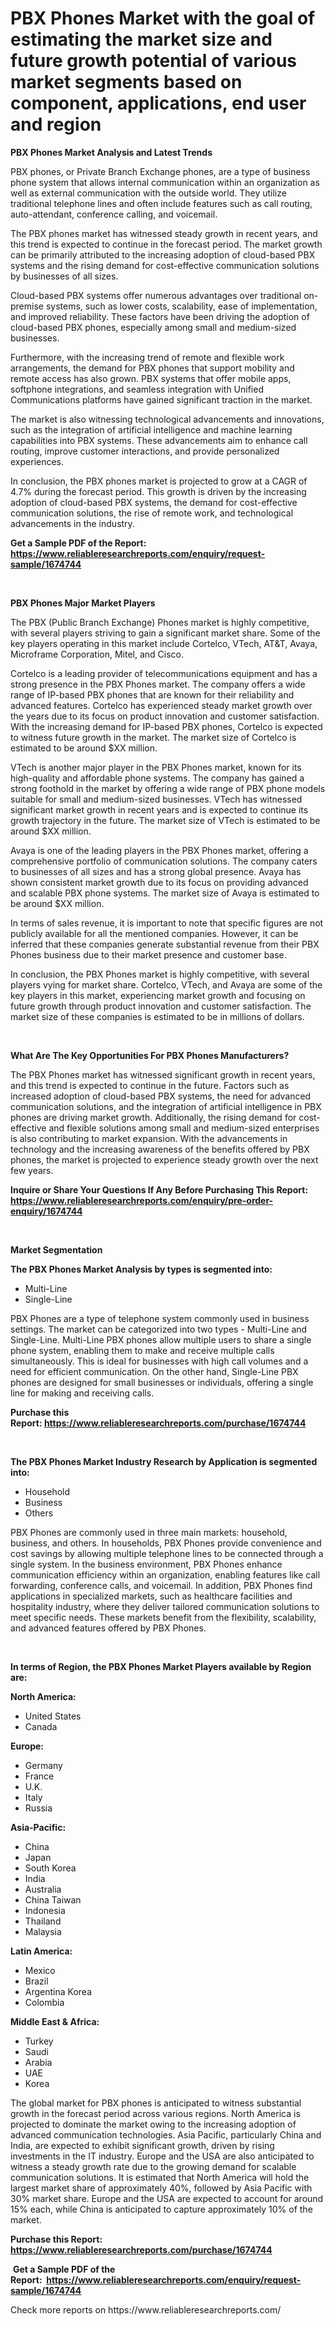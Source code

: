 <p><h1>PBX Phones Market with the goal of estimating the market size and future growth potential of various market segments based on component, applications, end user and region</h1></p><p><strong>PBX Phones Market Analysis and Latest Trends</strong></p>
<p><p>PBX phones, or Private Branch Exchange phones, are a type of business phone system that allows internal communication within an organization as well as external communication with the outside world. They utilize traditional telephone lines and often include features such as call routing, auto-attendant, conference calling, and voicemail.</p><p>The PBX phones market has witnessed steady growth in recent years, and this trend is expected to continue in the forecast period. The market growth can be primarily attributed to the increasing adoption of cloud-based PBX systems and the rising demand for cost-effective communication solutions by businesses of all sizes.</p><p>Cloud-based PBX systems offer numerous advantages over traditional on-premise systems, such as lower costs, scalability, ease of implementation, and improved reliability. These factors have been driving the adoption of cloud-based PBX phones, especially among small and medium-sized businesses.</p><p>Furthermore, with the increasing trend of remote and flexible work arrangements, the demand for PBX phones that support mobility and remote access has also grown. PBX systems that offer mobile apps, softphone integrations, and seamless integration with Unified Communications platforms have gained significant traction in the market.</p><p>The market is also witnessing technological advancements and innovations, such as the integration of artificial intelligence and machine learning capabilities into PBX systems. These advancements aim to enhance call routing, improve customer interactions, and provide personalized experiences.</p><p>In conclusion, the PBX phones market is projected to grow at a CAGR of 4.7% during the forecast period. This growth is driven by the increasing adoption of cloud-based PBX systems, the demand for cost-effective communication solutions, the rise of remote work, and technological advancements in the industry.</p></p>
<p><strong>Get a Sample PDF of the Report:&nbsp; <a href="https://www.reliableresearchreports.com/enquiry/request-sample/1674744">https://www.reliableresearchreports.com/enquiry/request-sample/1674744</a></strong></p>
<p>&nbsp;</p>
<p><strong>PBX Phones Major Market Players</strong></p>
<p><p>The PBX (Public Branch Exchange) Phones market is highly competitive, with several players striving to gain a significant market share. Some of the key players operating in this market include Cortelco, VTech, AT&T, Avaya, Microframe Corporation, Mitel, and Cisco.</p><p>Cortelco is a leading provider of telecommunications equipment and has a strong presence in the PBX Phones market. The company offers a wide range of IP-based PBX phones that are known for their reliability and advanced features. Cortelco has experienced steady market growth over the years due to its focus on product innovation and customer satisfaction. With the increasing demand for IP-based PBX phones, Cortelco is expected to witness future growth in the market. The market size of Cortelco is estimated to be around $XX million.</p><p>VTech is another major player in the PBX Phones market, known for its high-quality and affordable phone systems. The company has gained a strong foothold in the market by offering a wide range of PBX phone models suitable for small and medium-sized businesses. VTech has witnessed significant market growth in recent years and is expected to continue its growth trajectory in the future. The market size of VTech is estimated to be around $XX million.</p><p>Avaya is one of the leading players in the PBX Phones market, offering a comprehensive portfolio of communication solutions. The company caters to businesses of all sizes and has a strong global presence. Avaya has shown consistent market growth due to its focus on providing advanced and scalable PBX phone systems. The market size of Avaya is estimated to be around $XX million.</p><p>In terms of sales revenue, it is important to note that specific figures are not publicly available for all the mentioned companies. However, it can be inferred that these companies generate substantial revenue from their PBX Phones business due to their market presence and customer base.</p><p>In conclusion, the PBX Phones market is highly competitive, with several players vying for market share. Cortelco, VTech, and Avaya are some of the key players in this market, experiencing market growth and focusing on future growth through product innovation and customer satisfaction. The market size of these companies is estimated to be in millions of dollars.</p></p>
<p>&nbsp;</p>
<p><strong>What Are The Key Opportunities For PBX Phones Manufacturers?</strong></p>
<p><p>The PBX Phones market has witnessed significant growth in recent years, and this trend is expected to continue in the future. Factors such as increased adoption of cloud-based PBX systems, the need for advanced communication solutions, and the integration of artificial intelligence in PBX phones are driving market growth. Additionally, the rising demand for cost-effective and flexible solutions among small and medium-sized enterprises is also contributing to market expansion. With the advancements in technology and the increasing awareness of the benefits offered by PBX phones, the market is projected to experience steady growth over the next few years.</p></p>
<p><strong>Inquire or Share Your Questions If Any Before Purchasing This Report: <a href="https://www.reliableresearchreports.com/enquiry/pre-order-enquiry/1674744">https://www.reliableresearchreports.com/enquiry/pre-order-enquiry/1674744</a></strong></p>
<p>&nbsp;</p>
<p><strong>Market Segmentation</strong></p>
<p><strong>The PBX Phones Market Analysis by types is segmented into:</strong></p>
<p><ul><li>Multi-Line</li><li>Single-Line</li></ul></p>
<p><p>PBX Phones are a type of telephone system commonly used in business settings. The market can be categorized into two types - Multi-Line and Single-Line. Multi-Line PBX phones allow multiple users to share a single phone system, enabling them to make and receive multiple calls simultaneously. This is ideal for businesses with high call volumes and a need for efficient communication. On the other hand, Single-Line PBX phones are designed for small businesses or individuals, offering a single line for making and receiving calls.</p></p>
<p><strong>Purchase this Report:&nbsp;<a href="https://www.reliableresearchreports.com/purchase/1674744">https://www.reliableresearchreports.com/purchase/1674744</a></strong></p>
<p>&nbsp;</p>
<p><strong>The PBX Phones Market Industry Research by Application is segmented into:</strong></p>
<p><ul><li>Household</li><li>Business</li><li>Others</li></ul></p>
<p><p>PBX Phones are commonly used in three main markets: household, business, and others. In households, PBX Phones provide convenience and cost savings by allowing multiple telephone lines to be connected through a single system. In the business environment, PBX Phones enhance communication efficiency within an organization, enabling features like call forwarding, conference calls, and voicemail. In addition, PBX Phones find applications in specialized markets, such as healthcare facilities and hospitality industry, where they deliver tailored communication solutions to meet specific needs. These markets benefit from the flexibility, scalability, and advanced features offered by PBX Phones.</p></p>
<p>&nbsp;</p>
<p><strong>In terms of Region, the PBX Phones Market Players available by Region are:</strong></p>
<p>
    <p> <strong> North America: </strong>
        <ul>
            <li>United States</li>
            <li>Canada</li>
        </ul>
        </p> 
    <p> <strong> Europe: </strong>
        <ul>
            <li>Germany</li>
            <li>France</li>
            <li>U.K.</li>
            <li>Italy</li>
            <li>Russia</li>
        </ul>
        </p> 
    <p> <strong> Asia-Pacific: </strong>
        <ul>
            <li>China</li>
            <li>Japan</li>
            <li>South Korea</li>
            <li>India</li>
            <li>Australia</li>
            <li>China Taiwan</li>
            <li>Indonesia</li>
            <li>Thailand</li>
            <li>Malaysia</li>
        </ul>
        </p> 
    <p> <strong> Latin America: </strong>
        <ul>
            <li>Mexico</li>
            <li>Brazil</li>
            <li>Argentina Korea</li>
            <li>Colombia</li>
        </ul>
        </p> 
    <p> <strong> Middle East & Africa: </strong>
        <ul>
            <li>Turkey</li>
            <li>Saudi</li>
            <li>Arabia</li>
            <li>UAE</li>
            <li>Korea</li>
        </ul>
    </p>
    </p>
<p><p>The global market for PBX phones is anticipated to witness substantial growth in the forecast period across various regions. North America is projected to dominate the market owing to the increasing adoption of advanced communication technologies. Asia Pacific, particularly China and India, are expected to exhibit significant growth, driven by rising investments in the IT industry. Europe and the USA are also anticipated to witness a steady growth rate due to the growing demand for scalable communication solutions. It is estimated that North America will hold the largest market share of approximately 40%, followed by Asia Pacific with 30% market share. Europe and the USA are expected to account for around 15% each, while China is anticipated to capture approximately 10% of the market.</p></p>
<p><strong>Purchase this Report: <a href="https://www.reliableresearchreports.com/purchase/1674744">https://www.reliableresearchreports.com/purchase/1674744</a></strong></p>
<p>&nbsp;<strong>Get a Sample PDF of the Report:&nbsp;&nbsp;<a href="https://www.reliableresearchreports.com/enquiry/request-sample/1674744">https://www.reliableresearchreports.com/enquiry/request-sample/1674744</a></strong></p>
<p><strong></strong></p>
<p>Check more reports on https://www.reliableresearchreports.com/</p>